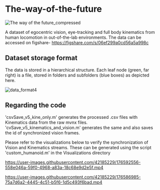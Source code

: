 # The-way-of-the-future


![The way of the future_compressed](https://user-images.githubusercontent.com/42185229/176984475-d5ac496e-7f14-48c0-b599-38e6ed130ac8.png)




A dataset of egocentric vision, eye-tracking and full body kinematics from human locomotion in out-of-the-lab environments. The data can be accessed on figshare- https://figshare.com/s/06ef299a0cd56a5a998c

## Dataset storage format
The data is stored in a hierarchical structure. Each leaf node (green, far right) is a file, stored in folders and
subfolders (blue boxes) as depicted here.

![data_format4](https://user-images.githubusercontent.com/42185229/176984711-26fe5781-f81b-446c-9b45-07764b4d80a6.png)



## Regarding the code
'csvSave_v5_kine_only.m' generates the processed .csv files with Kinematics data from the raw mvnx files.
'cvSave_v5_kinematics_and_vision.m' generates the same and also saves the id of synchronized vision frames.


Please refer to the visualizations below to verify the synchronization of Vision and Kinematics streams. These can be generated using the script 'custom_humanoid.m' in the Visualizations directory




https://user-images.githubusercontent.com/42185229/176592556-558e046a-59f0-4968-a83a-18c68e9d2e5f.mp4




https://user-images.githubusercontent.com/42185229/176586985-75a7d6a2-4445-4c51-b5f6-1d5c493f6bad.mp4




